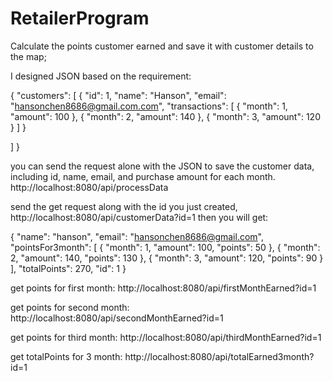 # RetailerProgram
Calculate the points customer earned and save it with customer details to the map;

I designed JSON based on the requirement:

{
  "customers": [
    {
      "id": 1,
      "name": "Hanson",
      "email": "hansonchen8686@gmail.com.com",
      "transactions": [
        {
          "month": 1,
          "amount": 100
        },
        {
          "month": 2,
          "amount": 140
        },
        {
          "month": 3,
          "amount": 120
        }
      ]
    }
    
  ]
}

you can send the request alone with the JSON to save the customer data, including id, name, email, and purchase amount for each month. http://localhost:8080/api/processData

send the get request along with the id you just created, http://localhost:8080/api/customerData?id=1
then you will get:

{ "name": "hanson", "email": "hansonchen8686@gmail.com", "pointsFor3month": [ { "month": 1, "amount": 100, "points": 50 }, { "month": 2, "amount": 140, "points": 130 }, { "month": 3, "amount": 120, "points": 90 } ], "totalPoints": 270, "id": 1 }

get points for first month: http://localhost:8080/api/firstMonthEarned?id=1 

get points for second month: http://localhost:8080/api/secondMonthEarned?id=1 

get points for third month: http://localhost:8080/api/thirdMonthEarned?id=1

get totalPoints for 3 month: http://localhost:8080/api/totalEarned3month?id=1
